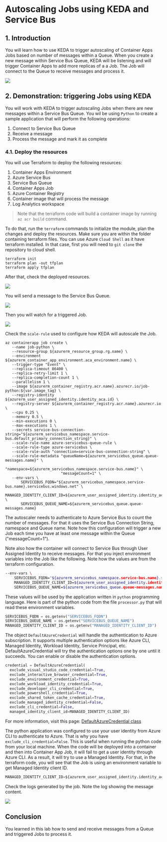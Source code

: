 # Autoscaling Jobs using KEDA and Service Bus

## 1. Introduction

You will learn how to use KEDA to trigger autoscaling of Container Apps Jobs based on number of messages within a Queue.
When you create a new message within Service Bus Queue, KEDA will be listening and will trigger Container Apps to add more replicas of a a Job.
The Job will connect to the Queue to receive messages and process it.

![](images/architecture.png)

## 2. Demonstration: triggering Jobs using KEDA

You will work with KEDA to trigger autoscaling Jobs when there are new messages within a Service Bus Queue.
You wil be using `Python` to create a sample application that will perform the following operations:
1. Connect to Service Bus Queue
2. Receive a message
3. Process the message and mark it as complete

### 4.1. Deploy the resources

You will use Terraform to deploy the following resources:
1. Container Apps Environment
2. Azure Service Bus
3. Service Bus Queue
4. Container Apps Job
5. Azure Container Registry
6. Container image that will process the message
7. Log Analytics workspace

>Note that the terraform code will build a container image by running `az acr build` command.

To do that, run the `terraform` commands to initialize the module, plan the changes and deploy the resources.
Make sure you are within the folder containing terraform files.
You can use Azure `Cloud Shell` as it have terraform installed. In that case, first you will need to `git clone` the repository to cloud shell.

```shell
terraform init
terraform plan -out tfplan
terraform apply tfplan
```

After that, check the deployed resources.

![](images/resources.png)

You will send a message to the Service Bus Queue.

![](images/send-message.png)

Then you will watch for a triggered Job.

![](images/job-triggered.png)

Check the `scale-rule` used to configure how KEDA will autoscale the Job.

```shell
az containerapp job create \
   --name job-python \
   --resource-group ${azurerm_resource_group.rg.name} \
   --environment ${azurerm_container_app_environment.aca_environment.name} \
   --trigger-type "Event" \
   --replica-timeout 86400 \
   --replica-retry-limit 1 \
   --replica-completion-count 1 \
   --parallelism 1 \
   --image ${azurerm_container_registry.acr.name}.azurecr.io/job-python:${var.image_tag} \
   --registry-identity ${azurerm_user_assigned_identity.identity_aca.id} \
   --registry-server ${azurerm_container_registry.acr.name}.azurecr.io \
   --cpu 0.25 \
   --memory 0.5 \
   --min-executions 0 \
   --max-executions 1 \
   --secrets service-bus-connection-string="${azurerm_servicebus_namespace.service-bus.default_primary_connection_string}" \
   --scale-rule-name azure-servicebus-queue-rule \
   --scale-rule-type azure-servicebus \
   --scale-rule-auth "connection=service-bus-connection-string" \
   --scale-rule-metadata "queueName=${azurerm_servicebus_queue.queue-messages.name}" \
                         "namespace=${azurerm_servicebus_namespace.service-bus.name}" \
                         "messageCount=1" \
   --env-vars \
       SERVICEBUS_FQDN="${azurerm_servicebus_namespace.service-bus.name}.servicebus.windows.net" \
       MANAGED_IDENTITY_CLIENT_ID=${azurerm_user_assigned_identity.identity_aca.client_id} \
       SERVICEBUS_QUEUE_NAME=${azurerm_servicebus_queue.queue-messages.name}
```

The autoscaler needs to authenticate to Azure Service Bus to count the number of messages. For that it uses the Service Bus Connection String, namespace and Queue name.
Note how this configuration will trigger a new Job each time you have at least one message within the Queue ("messageCount=1").

Note also how the container will connect to Service Bus through User Assigned Identity to receive messages.
For that you inject environment variables into the Job like the following.
Note how the values are from the terraform configuration.

```bash
--env-vars \
    SERVICEBUS_FQDN="${azurerm_servicebus_namespace.service-bus.name}.servicebus.windows.net" \
    MANAGED_IDENTITY_CLIENT_ID=${azurerm_user_assigned_identity.identity_aca.client_id} \
    SERVICEBUS_QUEUE_NAME=${azurerm_servicebus_queue.queue-messages.name}
```

These values will be used by the application written in `python` programming language.
Here is part of the python code from the file `processor.py` that will read these environment variables.

```python
SERVICEBUS_FQDN = os.getenv("SERVICEBUS_FQDN")
SERVICEBUS_QUEUE_NAME = os.getenv("SERVICEBUS_QUEUE_NAME")
MANAGED_IDENTITY_CLIENT_ID = os.getenv("MANAGED_IDENTITY_CLIENT_ID")
```

The object `DefaultAzureCredential` will handle the authentication to Azure subscription.
It supports multiple authentication options like Azure CLI, Managed Identity, Workload Identity, Service Principal, etc.
DefaultAzureCredential will try the authentication options one by one until it succeeds.
You can enable or disable the authentication options.

```python
credential = DefaultAzureCredential(
  exclude_visual_studio_code_credential=True, 
  exclude_interactive_browser_credential=True, 
  exclude_environment_credential=True, 
  exclude_workload_identity_credential=True,
  exclude_developer_cli_credential=True,
  exclude_powershell_credential=True,
  exclude_shared_token_cache_credential=True,
  exclude_managed_identity_credential=False,
  exclude_cli_credential=False,
  managed_identity_client_id=MANAGED_IDENTITY_CLIENT_ID)
```

For more information, visit this page: [DefaultAzureCredential class](https://learn.microsoft.com/en-us/python/api/azure-identity/azure.identity.defaultazurecredential?view=azure-python)

The python application was configured to use your user identity from Azure CLI to authenticate to Azure.
That is why you have `exclude_cli_credential=False`.
This is useful when running the python code from your local machine.
When the code will be deployed into a container and then into Container App Job, it will fail to get a user identity through Azure CLI.
As a result, it will try to use a Managed Identity.
For that, in the terraform code, you will see that the Job is using an environment variable to get Managed Identity client ID.

```terraform
MANAGED_IDENTITY_CLIENT_ID=${azurerm_user_assigned_identity.identity_aca.client_id}
```

Check the logs generated by the job. Note the log showing the message content.

![](images/job-logs.png)

## Conclusion

You learned in this lab how to send and receive messages from a Queue and triggered Jobs to process it.
